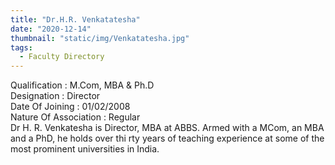 ```yaml
---
title: "Dr.H.R. Venkatatesha"
date: "2020-12-14"
thumbnail: "static/img/Venkatatesha.jpg"
tags:
  - Faculty Directory
---
```


Qualification : M.Com, MBA & Ph.D  
Designation : Director  
Date Of Joining : 01/02/2008  
Nature Of Association : Regular  
Dr H. R. Venkatesha is Director, MBA at ABBS. Armed with a MCom, an MBA and a PhD, he holds over thi rty years of teaching experience at some of the most prominent universities in India.
